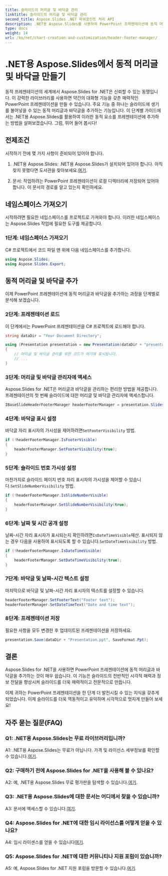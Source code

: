 ```yaml
---
title: 슬라이드의 머리글 및 바닥글 관리
linktitle: 슬라이드의 머리글 및 바닥글 관리
second_title: Aspose.Slides .NET 파워포인트 처리 API
description: .NET용 Aspose.Slides를 사용하여 PowerPoint 프레젠테이션에 동적 머리글과 바닥글을 추가하는 방법을 알아보세요.
type: docs
weight: 14
url: /ko/net/chart-creation-and-customization/header-footer-manager/
---
```


# .NET용 Aspose.Slides에서 동적 머리글 및 바닥글 만들기

동적 프레젠테이션의 세계에서 Aspose.Slides for .NET은 신뢰할 수 있는 동맹입니다. 이 강력한 라이브러리를 사용하면 약간의 대화형 기능을 갖춘 매력적인 PowerPoint 프레젠테이션을 만들 수 있습니다. 주요 기능 중 하나는 슬라이드에 생기를 불어넣을 수 있는 동적 머리글과 바닥글을 추가하는 기능입니다. 이 단계별 가이드에서는 .NET용 Aspose.Slides를 활용하여 이러한 동적 요소를 프레젠테이션에 추가하는 방법을 살펴보겠습니다. 그럼, 뛰어 들어 봅시다!

## 전제조건

시작하기 전에 몇 가지 사항이 준비되어 있어야 합니다.

1.  .NET용 Aspose.Slides: .NET용 Aspose.Slides가 설치되어 있어야 합니다. 아직 찾지 못했다면 도서관을 찾아보세요.[여기](https://releases.aspose.com/slides/net/).

2. 문서: 작업하려는 PowerPoint 프레젠테이션이 로컬 디렉터리에 저장되어 있어야 합니다. 이 문서의 경로를 알고 있는지 확인하세요.

## 네임스페이스 가져오기

시작하려면 필요한 네임스페이스를 프로젝트로 가져와야 합니다. 이러한 네임스페이스는 Aspose.Slides 작업에 필요한 도구를 제공합니다.

### 1단계: 네임스페이스 가져오기

C# 프로젝트에서 코드 파일 맨 위에 다음 네임스페이스를 추가합니다.

```csharp
using Aspose.Slides;
using Aspose.Slides.Export;
```

## 동적 머리글 및 바닥글 추가

이제 PowerPoint 프레젠테이션에 동적 머리글과 바닥글을 추가하는 과정을 단계별로 분석해 보겠습니다.

### 2단계: 프레젠테이션 로드

이 단계에서는 PowerPoint 프레젠테이션을 C# 프로젝트에 로드해야 합니다.

```csharp
string dataDir = "Your Document Directory";

using (Presentation presentation = new Presentation(dataDir + "presentation.ppt"))
{
    // 머리글 및 바닥글 관리를 위한 코드가 여기에 표시됩니다.
    // ...
}
```

### 3단계: 머리글 및 바닥글 관리자에 액세스

Aspose.Slides for .NET은 머리글과 바닥글을 관리하는 편리한 방법을 제공합니다. 프레젠테이션의 첫 번째 슬라이드에 대한 머리글 및 바닥글 관리자에 액세스합니다.

```csharp
IBaseSlideHeaderFooterManager headerFooterManager = presentation.Slides[0].HeaderFooterManager;
```

### 4단계: 바닥글 표시 설정

 바닥글 자리 표시자의 가시성을 제어하려면`SetFooterVisibility` 방법.

```csharp
if (!headerFooterManager.IsFooterVisible)
{
    headerFooterManager.SetFooterVisibility(true);
}
```

### 5단계: 슬라이드 번호 가시성 설정

 마찬가지로 슬라이드 페이지 번호 자리 표시자의 가시성을 제어할 수 있습니다.`SetSlideNumberVisibility` 방법.

```csharp
if (!headerFooterManager.IsSlideNumberVisible)
{
    headerFooterManager.SetSlideNumberVisibility(true);
}
```

### 6단계: 날짜 및 시간 공개 설정

 날짜-시간 자리 표시자가 표시되는지 확인하려면`IsDateTimeVisible`재산. 표시되지 않는 경우 다음을 사용하여 표시되도록 할 수 있습니다.`SetDateTimeVisibility` 방법.

```csharp
if (!headerFooterManager.IsDateTimeVisible)
{
    headerFooterManager.SetDateTimeVisibility(true);
}
```

### 7단계: 바닥글 및 날짜-시간 텍스트 설정

마지막으로 바닥글 및 날짜-시간 자리 표시자의 텍스트를 설정할 수 있습니다.

```csharp
headerFooterManager.SetFooterText("Footer text");
headerFooterManager.SetDateTimeText("Date and time text");
```

### 8단계: 프레젠테이션 저장

필요한 사항을 모두 변경한 후 업데이트된 프레젠테이션을 저장하세요.

```csharp
presentation.Save(dataDir + "Presentation.ppt", SaveFormat.Ppt);
```

## 결론

Aspose.Slides for .NET을 사용하면 PowerPoint 프레젠테이션에 동적 머리글과 바닥글을 추가하는 것이 매우 쉽습니다. 이 기능은 슬라이드의 전반적인 시각적 매력과 정보 전달을 향상시켜 슬라이드를 더욱 매력적이고 전문적으로 만듭니다.

이제 귀하는 PowerPoint 프레젠테이션을 한 단계 더 발전시킬 수 있는 지식을 갖추게 되었습니다. 이제 슬라이드를 더욱 역동적이고 유익하며 시각적으로 멋지게 만들어 보세요!

## 자주 묻는 질문(FAQ)

### Q1: .NET용 Aspose.Slides는 무료 라이브러리입니까?
 A1: .NET용 Aspose.Slides는 무료가 아닙니다. 가격 및 라이선스 세부정보를 확인할 수 있습니다.[여기](https://purchase.aspose.com/buy).

### Q2: 구매하기 전에 Aspose.Slides for .NET을 사용해 볼 수 있나요?
A2: 예, .NET용 Aspose.Slides 무료 평가판을 탐색할 수 있습니다.[여기](https://releases.aspose.com/).

### Q3: .NET용 Aspose.Slides에 대한 문서는 어디에서 찾을 수 있습니까?
 A3: 문서에 액세스할 수 있습니다.[여기](https://reference.aspose.com/slides/net/).

### Q4: Aspose.Slides for .NET에 대한 임시 라이선스를 어떻게 얻을 수 있나요?
 A4: 임시 라이센스를 얻을 수 있습니다[여기](https://purchase.aspose.com/temporary-license/).

### Q5: Aspose.Slides for .NET에 대한 커뮤니티나 지원 포럼이 있습니까?
 A5: 예, Aspose.Slides for .NET 지원 포럼을 방문할 수 있습니다.[여기](https://forum.aspose.com/).